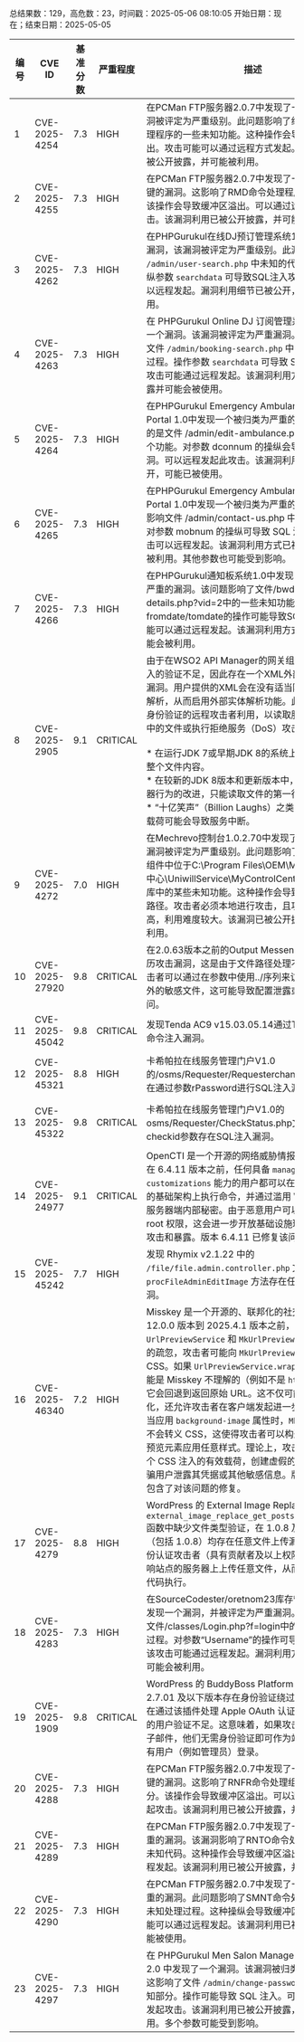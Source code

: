 总结果数：129，高危数：23，时间戳：2025-05-06 08:10:05
开始日期：现在；结束日期：2025-05-05

| 编号 | CVE ID | 基准分数 | 严重程度 | 描述 | 参考资料 |
|-----|--------|------------|----------|-------------|------------|
| 1 | CVE-2025-4254 | 7.3  | HIGH | 在PCMan FTP服务器2.0.7中发现了一个漏洞，该漏洞被评定为严重级别。此问题影响了组件LIST命令处理程序的一些未知功能。这种操作会导致缓冲区溢出。攻击可能可以通过远程方式发起。该漏洞利用已被公开披露，并可能被利用。 | [1]https://fitoxs.com/exploit/exploit-e4fd898014889301fef4607c9a2641c3db234bb5a057a22952bfb70e70b4c279.txt<br>[2]https://vuldb.com/?ctiid.307358<br>[3]https://vuldb.com/?id.307358<br>[4]https://vuldb.com/?submit.561611 |
| 2 | CVE-2025-4255 | 7.3  | HIGH | 在PCMan FTP服务器2.0.7中发现了一个被分类为关键的漏洞。这影响了RMD命令处理程序的未知部分。该操作会导致缓冲区溢出。可以通过远程方式发起攻击。该漏洞利用已被公开披露，并可能被使用。 | [1]https://fitoxs.com/exploit/exploit-52a33c7f018ae348f748582eae6aa7d38b2b5f1f3dc5d3b6793772e1f8223eb0.txt<br>[2]https://vuldb.com/?ctiid.307359<br>[3]https://vuldb.com/?id.307359<br>[4]https://vuldb.com/?submit.561623 |
| 3 | CVE-2025-4262 | 7.3  | HIGH | 在PHPGurukul在线DJ预订管理系统1.0中发现一个漏洞，该漏洞被评定为严重级别。此漏洞影响文件 `/admin/user-search.php` 中未知的代码部分。通过操纵参数 `searchdata` 可导致SQL注入攻击。此攻击可以远程发起。漏洞利用细节已被公开，可能已被使用。 | [1]https://github.com/MoshangChunfeng/CVE/issues/1<br>[2]https://phpgurukul.com/<br>[3]https://vuldb.com/?ctiid.307366<br>[4]https://vuldb.com/?id.307366<br>[5]https://vuldb.com/?submit.562965 |
| 4 | CVE-2025-4263 | 7.3  | HIGH | 在 PHPGurukul Online DJ 订阅管理系统 1.0 中发现一个漏洞。该漏洞被评定为严重漏洞。此问题影响了文件 `/admin/booking-search.php` 中的一些未知处理过程。操作参数 `searchdata` 可导致 SQL 注入攻击。攻击可能通过远程发起。该漏洞利用方式已被公开披露并可能会被使用。 | [1]https://github.com/MoshangChunfeng/CVE/issues/2<br>[2]https://phpgurukul.com/<br>[3]https://vuldb.com/?ctiid.307367<br>[4]https://vuldb.com/?id.307367<br>[5]https://vuldb.com/?submit.562991 |
| 5 | CVE-2025-4264 | 7.3  | HIGH | 在PHPGurukul Emergency Ambulance Hiring Portal 1.0中发现一个被归类为严重的漏洞。受影响的是文件 /admin/edit-ambulance.php 中未知的一个功能。对参数 dconnum 的操纵会导致 SQL 注入漏洞。可以远程发起此攻击。该漏洞利用方式已被公开，可能已被使用。 | [1]https://github.com/xiguala123/myCVE/issues/1<br>[2]https://phpgurukul.com/<br>[3]https://vuldb.com/?ctiid.307368<br>[4]https://vuldb.com/?id.307368<br>[5]https://vuldb.com/?submit.562992 |
| 6 | CVE-2025-4265 | 7.3  | HIGH | 在PHPGurukul Emergency Ambulance Hiring Portal 1.0中发现一个被归类为严重的漏洞。该漏洞影响文件 /admin/contact-us.php 中的未知功能。对参数 mobnum 的操纵可导致 SQL 注入攻击。此攻击可以远程发起。该漏洞利用方式已被公开，可能会被利用。其他参数也可能受到影响。 | [1]https://github.com/xiguala123/myCVE/issues/2<br>[2]https://phpgurukul.com/<br>[3]https://vuldb.com/?ctiid.307369<br>[4]https://vuldb.com/?id.307369<br>[5]https://vuldb.com/?submit.562993 |
| 7 | CVE-2025-4266 | 7.3  | HIGH | 在PHPGurukul通知板系统1.0中发现了一个被归类为严重的漏洞。该问题影响了文件/bwdates-reports-details.php?vid=2中的一些未知功能。对参数fromdate/tomdate的操作可能导致SQL注入。攻击可能可以通过远程发起。该漏洞利用方式已被公开，可能会被利用。 | [1]https://github.com/bottlekv/CVE/issues/2<br>[2]https://phpgurukul.com/<br>[3]https://vuldb.com/?ctiid.307370<br>[4]https://vuldb.com/?id.307370<br>[5]https://vuldb.com/?submit.563148 |
| 8 | CVE-2025-2905 | 9.1  | CRITICAL | 由于在WSO2 API Manager的网关组件中，对XML输入的验证不足，因此存在一个XML外部实体（XXE）漏洞。用户提供的XML会在没有适当限制的情况下被解析，从而启用外部实体解析功能。此漏洞可被未经身份验证的远程攻击者利用，以读取服务器文件系统中的文件或执行拒绝服务（DoS）攻击。<br><br>* 在运行JDK 7或早期JDK 8的系统上，可能会暴露整个文件内容。<br>* 在较新的JDK 8版本和更新版本中，由于XML解析器行为的改进，只能读取文件的第一行。<br>* “十亿笑声”（Billion Laughs）之类的DoS攻击有效载荷可能会导致服务中断。 | [1]https://security.docs.wso2.com/en/latest/security-announcements/security-advisories/2025/WSO2-2025-3993/ |
| 9 | CVE-2025-4272 | 7.0  | HIGH | 在Mechrevo控制台1.0.2.70中发现了一个漏洞，该漏洞被评定为严重级别。此问题影响了GCUService组件中位于C:\Program Files\OEM\MECHREVO控制中心\UniwillService\MyControlCenter\csCAPI.dll库中的某些未知功能。这种操作会导致不受控的搜索路径。攻击者必须本地进行攻击，且攻击的复杂度较高，利用难度较大。该漏洞已被公开披露，并可能被利用。 | [1]https://drive.google.com/file/d/1VKhLyW0oglACkt-5PgTtN9oRB2jMczeh/view?usp=sharing<br>[2]https://vuldb.com/?ctiid.307376<br>[3]https://vuldb.com/?id.307376<br>[4]https://vuldb.com/?submit.563468<br>[5]https://www.yuque.com/ba1ma0-an29k/nnxoap/bhd5ckqugggmpttp?singleDoc |
| 10 | CVE-2025-27920 | 9.8  | CRITICAL | 在2.0.63版本之前的Output Messenger 存在目录遍历攻击漏洞，这是由于文件路径处理不当引起的。攻击者可以通过在参数中使用../序列来访问有意目录之外的敏感文件，这可能导致配置泄露或任意文件访问。 | [1]https://www.outputmessenger.com/cve-2025-27920/<br>[2]https://www.srimax.com/products-2/output-messenger/ |
| 11 | CVE-2025-45042 | 9.8  | CRITICAL | 发现Tenda AC9 v15.03.05.14通过Telnet功能存在命令注入漏洞。 | [1]https://github.com/Ghostsuzhijian/Iot-/blob/main/ac9_telnetd/rx3_telnetd.md<br>[2]https://github.com/Ghostsuzhijian/Iot-/blob/main/ac9_telnetd/rx3_telnetd.md |
| 12 | CVE-2025-45321 | 8.8  | HIGH | 卡希帕拉在线服务管理门户V1.0的/osms/Requester/Requesterchangepass.php存在通过参数rPassword进行SQL注入漏洞。 | [1]https://github.com/0xBhushan/Writeups/blob/main/CVE/Kashipara/Online%20Service%20Management%20Portal/SQL%20Injection-Requesterchangepass.pdf<br>[2]https://github.com/0xBhushan/Writeups/blob/main/CVE/Kashipara/Online%20Service%20Management%20Portal/SQL%20Injection-Requesterchangepass.pdf |
| 13 | CVE-2025-45322 | 9.8  | CRITICAL | 卡希帕拉在线服务管理门户V1.0的osms/Requester/CheckStatus.php文件中的checkid参数存在SQL注入漏洞。 | [1]https://github.com/0xBhushan/Writeups/blob/main/CVE/Kashipara/Online%20Service%20Management%20Portal/SQL%20Injection-CheckStatus.pdf<br>[2]https://github.com/0xBhushan/Writeups/blob/main/CVE/Kashipara/Online%20Service%20Management%20Portal/SQL%20Injection-CheckStatus.pdf |
| 14 | CVE-2025-24977 | 9.1  | CRITICAL | OpenCTI 是一个开源的网络威胁情报（CTI）平台。在 6.4.11 版本之前，任何具备 `manage customizations` 能力的用户都可以在运行 OpenCTI 的基础架构上执行命令，并通过滥用 Web 钩子访问服务器端内部秘密。由于恶意用户可以在容器内获得 root 权限，这会进一步开放基础设施环境以进行更多攻击和暴露。版本 6.4.11 已修复该问题。 | [1]https://github.com/OpenCTI-Platform/opencti/security/advisories/GHSA-mf88-g2wq-p7qm |
| 15 | CVE-2025-45242 | 7.7  | HIGH | 发现 Rhymix v2.1.22 中的 `/file/file.admin.controller.php` 文件的 `procFileAdminEditImage` 方法存在任意文件删除漏洞。 | [1]http://rhymix.com<br>[2]https://gist.github.com/chao112122/536a55fece5f578b90cee2c841eecdce<br>[3]https://github.com/rhymix/rhymix |
| 16 | CVE-2025-46340 | 7.2  | HIGH | Misskey 是一个开源的、联邦化的社交媒体平台。在 12.0.0 版本到 2025.4.1 版本之前，由于在 `UrlPreviewService` 和 `MkUrlPreview` 中执行验证时的疏忽，攻击者可能向 `MkUrlPreview` 组件注入任意 CSS。如果 `UrlPreviewService.wrap` 使用的协议可能是 Misskey 不理解的（例如不是 `http` 或 `https`），它会回退到返回原始 URL。这不仅可能使用户去匿名化，还允许攻击者在客户端发起进一步攻击。此外，当应用 `background-image` 属性时，`MkUrlPreview` 并不会转义 CSS，这使得攻击者可以构造一个 URL，为预览元素应用任意样式。理论上，攻击者可以构造一个 CSS 注入的有效载荷，创建虚假的错误消息，欺骗用户泄露其凭据或其他敏感信息。版本 2025.4.1 包含了对该问题的修复。 | [1]https://github.com/misskey-dev/misskey/commit/d10fdfe9738b17a9d81037c031b40a2cc4cb8038<br>[2]https://github.com/misskey-dev/misskey/security/advisories/GHSA-3p2w-xmv5-jm95 |
| 17 | CVE-2025-4279 | 8.8  | HIGH | WordPress 的 External Image Replace 插件由于在 `external_image_replace_get_posts::replace_post` 函数中缺少文件类型验证，在 1.0.8 及其之前的版本（包括 1.0.8）均存在任意文件上传漏洞。这使得身份认证攻击者（具有贡献者及以上权限）能够在受影响站点的服务器上上传任意文件，从而可能实现远程代码执行。 | [1]https://plugins.trac.wordpress.org/browser/external-image-replace/tags/1.0.8/class.php#L87<br>[2]https://www.wordfence.com/threat-intel/vulnerabilities/id/ee1624fd-d98b-4953-99dc-a952dda48aa1?source=cve |
| 18 | CVE-2025-4283 | 7.3  | HIGH | 在SourceCodester/oretnom23库存管理系统1.0中发现一个漏洞，并被评定为严重漏洞。此问题影响了文件/classes/Login.php?f=login中的一些未知处理过程。对参数“Username”的操作可导致SQL注入。该攻击可能通过远程发起。漏洞利用方式已被公开，可能会被利用。 | [1]https://github.com/th3w0lf-1337/Vulnerabilities/blob/main/SMS-PHP/SQLi/Auth-Bypass/info.md<br>[2]https://vuldb.com/?ctiid.307391<br>[3]https://vuldb.com/?id.307391<br>[4]https://vuldb.com/?submit.563175 |
| 19 | CVE-2025-1909 | 9.8  | CRITICAL | WordPress 的 BuddyBoss Platform Pro 插件在 2.7.01 及以下版本存在身份验证绕过漏洞。这是由于在通过该插件处理 Apple OAuth 认证请求时，对提供的用户验证不足。这意味着，如果攻击者可以访问电子邮件，他们无需身份验证即可作为站点上的任何现有用户（例如管理员）登录。 | [1]https://www.buddyboss.com/resources/buddyboss-platform-pro-releases/<br>[2]https://www.buddyboss.com/resources/buddyboss-platform-pro-releases/2-7-10/<br>[3]https://www.wordfence.com/threat-intel/vulnerabilities/id/7cce9b8b-0589-4b09-b184-a66fc86fcb46?source=cve |
| 20 | CVE-2025-4288 | 7.3  | HIGH | 在PCMan FTP服务器2.0.7中发现了一个被归类为关键的漏洞。这影响了RNFR命令处理组件的未知部分。该操作会导致缓冲区溢出。可以通过远程方式发起攻击。该漏洞利用已被公开披露，并可能被使用。 | [1]https://fitoxs.com/exploit/exploit-aab361888e671e1705f94c27c26f9bc7c9c63d3c66d5df89e31dcaf7fa17f528.txt<br>[2]https://vuldb.com/?ctiid.307395<br>[3]https://vuldb.com/?id.307395<br>[4]https://vuldb.com/?submit.561625 |
| 21 | CVE-2025-4289 | 7.3  | HIGH | 在PCMan FTP服务器2.0.7中发现了一个被归类为严重的漏洞。该漏洞影响了RNTO命令处理程序组件的未知代码。这种操作会导致缓冲区溢出。攻击可以远程发起。该漏洞利用已被公开披露，并可能被使用。 | [1]https://fitoxs.com/exploit/exploit-0c70a8b6f3e2d1312bbfa8fcb8e44c802394c3adfb7c1f860a18e9fdc88d8e9c3.txt<br>[2]https://vuldb.com/?ctiid.307396<br>[3]https://vuldb.com/?id.307396<br>[4]https://vuldb.com/?submit.561626 |
| 22 | CVE-2025-4290 | 7.3  | HIGH | 在PCMan FTP服务器2.0.7中发现了一个被归类为严重的漏洞。此问题影响了SMNT命令处理组件的某些未知处理过程。这种操纵会导致缓冲区溢出。攻击可能可以通过远程发起。该漏洞利用已被公开披露并可能被使用。 | [1]https://fitoxs.com/exploit/exploit-1d02cb01af712a1176c64e21664ade52d09ec09ab368d4501d7d09296bcd395b.txt<br>[2]https://vuldb.com/?ctiid.307397<br>[3]https://vuldb.com/?id.307397<br>[4]https://vuldb.com/?submit.561628 |
| 23 | CVE-2025-4297 | 7.3  | HIGH | 在 PHPGurukul Men Salon Management System 2.0 中发现了一个漏洞。该漏洞被归类为严重漏洞。这影响了文件 `/admin/change-password.php` 中的未知部分。操作可能导致 SQL 注入。可以通过远程方式发起攻击。该漏洞利用已被公开披露，可能会被使用。多个参数可能受到影响。 | [1]https://github.com/lierran1/CVE/issues/1<br>[2]https://phpgurukul.com/<br>[3]https://vuldb.com/?ctiid.307401<br>[4]https://vuldb.com/?id.307401<br>[5]https://vuldb.com/?submit.563548 |